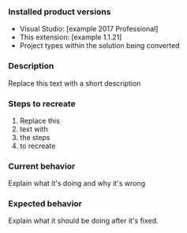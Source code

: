 ### Installed product versions
- Visual Studio: [example 2017 Professional]
- This extension: [example 1.1.21]
- Project types within the solution being converted

### Description
Replace this text with a short description

### Steps to recreate
1. Replace this
2. text with 
3. the steps
4. to recreate

### Current behavior
Explain what it's doing and why it's wrong

### Expected behavior
Explain what it should be doing after it's fixed.
